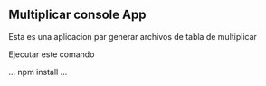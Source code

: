## Multiplicar console App

Esta es una aplicacion par generar archivos de tabla de multiplicar

Ejecutar este comando

...
npm install
...